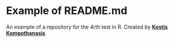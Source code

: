 # Example of README.md
An example of a repository for the 4rth test in R.
Created by [**Kostis Kompothanasis**](https://www.linkedin.com/in/kostis-kompothanasis/)
